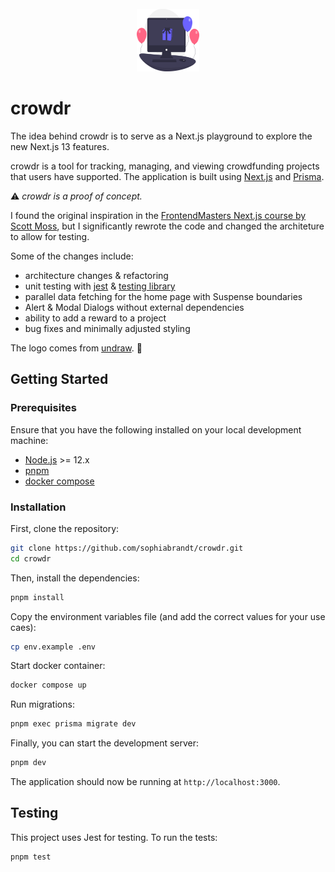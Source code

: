 <br />
<div align="center">
  <a href="https://github.com/sophiabrandt/crowdr">
    <img src="assets/images/logo.svg" alt="appreciation logo" width="100" height="100">
  </a>
</div>

# crowdr

The idea behind crowdr is to serve as a Next.js playground to explore the new Next.js 13 features.

crowdr is a tool for tracking, managing, and viewing crowdfunding projects that users have supported. The application is built using [Next.js](https://nextjs.org) and [Prisma](https://www.prisma.io/).

⚠ _crowdr is a proof of concept._

I found the original inspiration in the [FrontendMasters Next.js course by Scott Moss](https://frontendmasters.com/courses/fullstack-app-next-v2/dashboard-home-page/), but I significantly rewrote the code and changed the architeture to allow for testing.

Some of the changes include:

- architecture changes & refactoring
- unit testing with [jest](https://jestjs.io) & [testing library](https://testing-library.com/)
- parallel data fetching for the home page with Suspense boundaries
- Alert & Modal Dialogs without external dependencies
- ability to add a reward to a project
- bug fixes and minimally adjusted styling

The logo comes from [undraw](https://undraw.co/). 🩷

## Getting Started

### Prerequisites

Ensure that you have the following installed on your local development machine:

- [Node.js](https://nodejs.org/en/) >= 12.x
- [pnpm](https://pnpm.io)
- [docker compose](https://docs.docker.com/compose/)

### Installation

First, clone the repository:

```bash
git clone https://github.com/sophiabrandt/crowdr.git
cd crowdr
```

Then, install the dependencies:

```bash
pnpm install
```

Copy the environment variables file (and add the correct values for your use caes):

```bash
cp env.example .env
```

Start docker container:

```bash
docker compose up
```

Run migrations:

```bash
pnpm exec prisma migrate dev
```

Finally, you can start the development server:

```bash
pnpm dev
```

The application should now be running at `http://localhost:3000`.

## Testing

This project uses Jest for testing. To run the tests:

```bash
pnpm test
```
